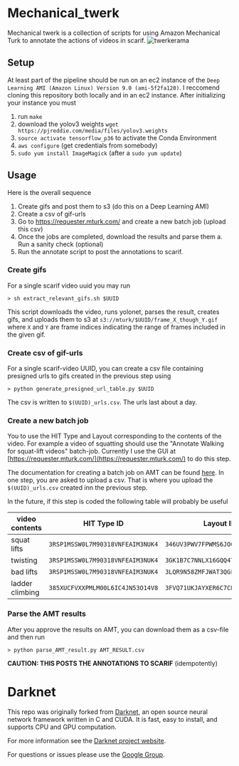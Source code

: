 # Mechanical_twerk #
Mechanical twerk is a collection of scripts for using Amazon Mechanical Turk to annotate the actions of videos in scarif.
![twerkerama](http://cdn.smosh.com/wp-content/uploads/ftpuploads/bloguploads/0913/nerdy-twerking-futurama.gif)

## Setup ##
At least part of the pipeline should be run on an ec2 instance of the `Deep Learning AMI (Amazon Linux) Version 9.0 (ami-5f2fa120)`. I reccomend cloning this repository both locally and in an ec2 instance. After initializing your instance you must
  1. run `make`
  2. download the yolov3 weights `wget https://pjreddie.com/media/files/yolov3.weights`
  2. `source activate tensorflow_p36` to activate the Conda Environment
  3. `aws configure` (get credentials from somebody)
  4. `sudo yum install ImageMagick` (after a `sudo yum update`)

## Usage ##
Here is the overall sequence
  1. Create gifs and post them to s3 (do this on a Deep Learning AMI)
  2. Create a csv of gif-urls
  3. Go to https://requester.mturk.com/ and create a new batch job (upload this csv)
  4. Once the jobs are completed, download the results and parse them
    a. Run a sanity check (optional)
  5. Run the annotate script to post the annotations to scarif.

### Create gifs ###
For a single scarif video uuid you may run
```shell
> sh extract_relevant_gifs.sh $UUID
```
This script downloads the video, runs yolonet, parses the result, creates gifs, and uploads them to s3 at `s3://mturk/$UUID/frame_X_though_Y.gif` where `X` and `Y` are frame indices indicating the range of frames included in the given gif.

### Create csv of gif-urls ###
For a single scarif-video UUID, you can create a csv file containing presigned urls to gifs created in the previous step using
```shell
> python generate_presigned_url_table.py $UUID
```
The csv is written to `$(UUID)_urls.csv`. The urls last about a day.

### Create a new batch job ###
You to use the HIT Type and Layout corresponding to the contents of the video.  For example a video of squatting should use the "Annotate Walking for squat-lift videos" batch-job.  Currently I use the GUI at [https://requester.mturk.com/](https://requester.mturk.com/) to do this step.

The documentation for creating a batch job on AMT can be found [here](https://console.aws.amazon.com/console/home). In one step, you are asked to upload a csv.  That is where you upload the `$(UUID)_urls.csv` created inn the previous step.

In the future, if this step is coded the following table will probably be useful

| video contents | HIT Type ID | Layout ID |
| --- | --- | --- |
| squat lifts | `3RSP1MSSW0L7M90318VNFEAIM3NUK4` | `346UV3PWV7FPWMS6JOOM1WARLDBNEG` |
| twisting | `3RSP1MSSW0L7M90318VNFEAIM3NUK4` | `3GK1B7C7NNLX16GQQ4TLZV12OAM2NU` |
| bad lifts | `3RSP1MSSW0L7M90318VNFEAIM3NUK4` | `3LQR9N58ZMFJWAT3QGLM3MB2R65KDF` |
| ladder climbing | `385XUCFVXXPMLM00L6IC4JN53O14V8` | `3FVQ71UKJAYXER6C7CK1V7YIYU5YLT` |

### Parse the AMT results ###
After you approve the results on AMT, you can download them as a csv-file and then run
```shell
> python parse_AMT_result.py AMT_RESULT.csv
```
**CAUTION: THIS POSTS THE ANNOTATIONS TO SCARIF** (idempotently)

# Darknet #
This repo was originally forked from [Darknet](https://github.com/pjreddie/darknet), an open source neural network framework written in C and CUDA. It is fast, easy to install, and supports CPU and GPU computation.

For more information see the [Darknet project website](http://pjreddie.com/darknet).

For questions or issues please use the [Google Group](https://groups.google.com/forum/#!forum/darknet).
